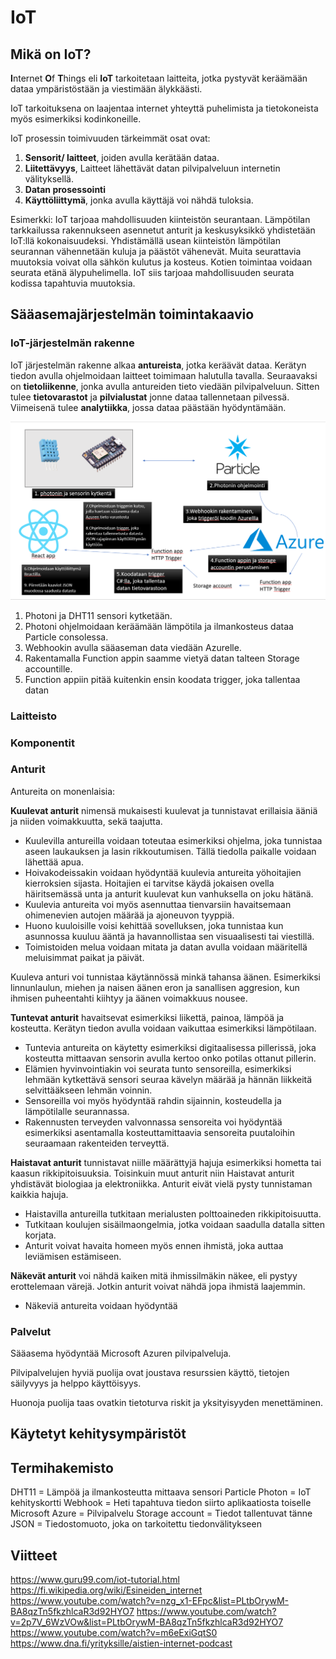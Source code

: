 # IoT


## **Mikä on IoT?**
**I**nternet  **O**f **T**hings eli **IoT** tarkoitetaan laitteita, jotka pystyvät keräämään dataa ympäristöstään ja viestimään älykkäästi. 

IoT tarkoituksena on laajentaa internet yhteyttä puhelimista ja tietokoneista myös esimerkiksi kodinkoneille.

IoT prosessin toimivuuden tärkeimmät osat ovat:
1. **Sensorit/ laitteet**, joiden avulla kerätään dataa.
2. **Liitettävyys**, Laitteet lähettävät datan pilvipalveluun internetin välityksellä.
3. **Datan prosessointi**
4. **Käyttöliittymä**, jonka avulla käyttäjä voi nähdä tuloksia.


Esimerkki: IoT tarjoaa mahdollisuuden kiinteistön seurantaan. 
Lämpötilan tarkkailussa rakennukseen asennetut anturit ja keskusyksikkö yhdistetään IoT:llä kokonaisuudeksi. Yhdistämällä usean kiinteistön lämpötilan seurannan vähennetään kuluja ja päästöt vähenevät.
Muita seurattavia muutoksia voivat olla sähkön kulutus ja kosteus.
Kotien toimintaa voidaan seurata etänä älypuhelimella.
IoT siis tarjoaa mahdollisuuden seurata kodissa tapahtuvia muutoksia.

## **Sääasemajärjestelmän toimintakaavio**

### IoT-järjestelmän rakenne

IoT järjestelmän rakenne alkaa **antureista**, jotka keräävät dataa. Kerätyn tiedon avulla ohjelmoidaan laitteet toimimaan halutulla tavalla. Seuraavaksi on **tietoliikenne**, jonka avulla antureiden tieto viedään pilvipalveluun. Sitten tulee **tietovarastot** ja  **pilvialustat** jonne dataa tallennetaan pilvessä. Viimeisenä tulee **analytiikka**, jossa dataa päästään hyödyntämään.


![sääasema](saasema.png)
1. Photoni ja DHT11 sensori kytketään.
2. Photoni ohjelmoidaan keräämään lämpötila ja ilmankosteus dataa Particle consolessa.
3. Webhookin avulla sääaseman data viedään Azurelle.
4. Rakentamalla Function appin saamme vietyä datan talteen Storage accountille.
5. Function appiin pitää kuitenkin ensin koodata trigger, joka tallentaa datan 
### Laitteisto


### Komponentit
### **Anturit**
Antureita on monenlaisia:

**Kuulevat anturit** nimensä mukaisesti kuulevat ja tunnistavat erillaisia ääniä ja niiden voimakkuutta, sekä taajutta.

- Kuulevilla antureilla voidaan toteutaa esimerkiksi ohjelma, joka tunnistaa aseen laukauksen ja lasin rikkoutumisen. Tällä tiedolla paikalle voidaan lähettää apua.
- Hoivakodeissakin voidaan hyödyntää kuulevia antureita yöhoitajien kierroksien sijasta. Hoitajien ei tarvitse käydä jokaisen ovella häiritsemässä unta ja anturit kuulevat kun vanhuksella on joku hätänä.
- Kuulevia antureita voi myös asennuttaa tienvarsiin havaitsemaan ohimenevien autojen määrää ja ajoneuvon tyyppiä.
- Huono kuuloisille voisi kehittää sovelluksen, joka tunnistaa kun asunnossa kuuluu ääntä ja havannollistaa sen visuaalisesti tai viestillä.
- Toimistoiden melua voidaan mitata ja datan avulla voidaan määritellä meluisimmat paikat ja päivät.

Kuuleva anturi voi tunnistaa käytännössä minkä tahansa äänen. Esimerkiksi linnunlaulun, miehen ja naisen äänen eron ja sanallisen aggresion, kun ihmisen puheentahti kiihtyy ja äänen voimakkuus nousee.

**Tuntevat anturit** havaitsevat esimerkiksi liikettä, painoa, lämpöä ja kosteutta. Kerätyn tiedon avulla voidaan vaikuttaa esimerkiksi lämpötilaan.

- Tuntevia antureita on käytetty esimerkiksi digitaalisessa pillerissä, joka kosteutta mittaavan sensorin avulla kertoo onko potilas ottanut pillerin.
- Elämien hyvinvointiakin voi seurata tunto sensoreilla, esimerkiksi lehmään kytkettävä sensori seuraa kävelyn määrää ja hännän liikkeitä selvittääkseen lehmän voinnin.
- Sensoreilla voi myös hyödyntää rahdin sijainnin, kosteudella ja lämpötilalle seurannassa.
- Rakennusten terveyden valvonnassa sensoreita voi hyödyntää esimerkiksi asentamalla kosteuttamittaavia sensoreita puutaloihin seuraamaan rakenteiden terveyttä.

**Haistavat anturit** tunnistavat niille määrättyjä hajuja esimerkiksi hometta tai kaasun rikkipitoisuuksia. Toisinkuin muut anturit niin Haistavat anturit yhdistävät biologiaa ja elektroniikka. Anturit eivät vielä pysty tunnistaman kaikkia hajuja.

- Haistavilla antureilla tutkitaan merialusten polttoaineden rikkipitoisuutta.
- Tutkitaan koulujen sisäilmaongelmia, jotka voidaan saadulla datalla sitten korjata.
- Anturit voivat havaita homeen myös ennen ihmistä, joka auttaa leviämisen estämiseen.

**Näkevät anturit** voi nähdä kaiken mitä ihmissilmäkin näkee, eli pystyy erottelemaan värejä. Jotkin anturit voivat nähdä jopa ihmistä laajemmin.

- Näkeviä antureita voidaan hyödyntää 

### Palvelut
Sääasema hyödyntää Microsoft Azuren pilvipalveluja.

Pilvipalvelujen hyviä puolija ovat joustava resurssien käyttö, tietojen säilyvyys ja helppo käyttöisyys.

Huonoja puolija taas ovatkin tietoturva riskit ja yksityisyyden menettäminen.

## **Käytetyt kehitysympäristöt**



## **Termihakemisto**
DHT11 = Lämpöä ja ilmankosteutta mittaava sensori
Particle Photon = IoT kehityskortti
Webhook = Heti tapahtuva tiedon siirto aplikaatiosta toiselle
Microsoft Azure = Pilvipalvelu
Storage account = Tiedot tallentuvat tänne
JSON = Tiedostomuoto, joka on tarkoitettu tiedonvälitykseen

## **Viitteet**
https://www.guru99.com/iot-tutorial.html
https://fi.wikipedia.org/wiki/Esineiden_internet
https://www.youtube.com/watch?v=nzg_x1-EFpc&list=PLtbOrywM-BA8qzTn5fkzhlcaR3d92HYO7
https://www.youtube.com/watch?v=2p7V_6WzVOw&list=PLtbOrywM-BA8qzTn5fkzhlcaR3d92HYO7
https://www.youtube.com/watch?v=m6eExiGqtS0
https://www.dna.fi/yrityksille/aistien-internet-podcast